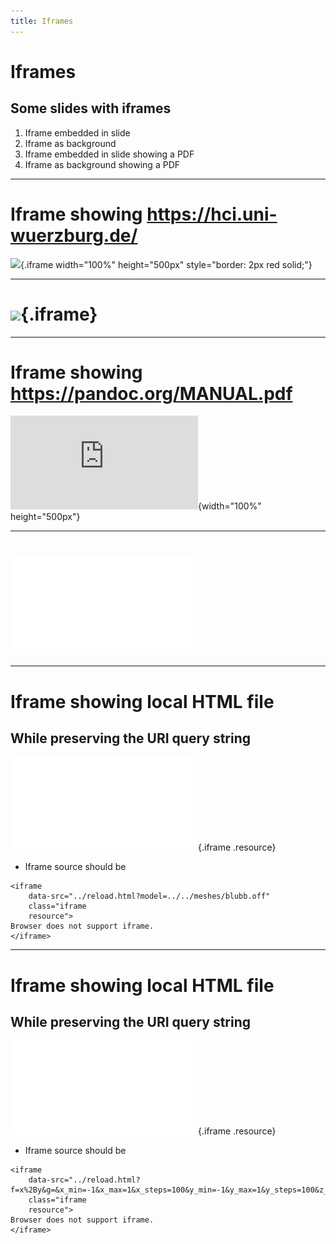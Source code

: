 ```yaml
---
title: Iframes
---
```


# Iframes

## Some slides with iframes

1.  Iframe embedded in slide
2.  Iframe as background
3.  Iframe embedded in slide showing a PDF
4.  Iframe as background showing a PDF

------------------------------------------------------------------------

# Iframe showing <https://hci.uni-wuerzburg.de/>

![](https://hci.uni-wuerzburg.de/){.iframe width="100%" height="500px" style="border: 2px red solid;"}

------------------------------------------------------------------------

# ![](https://hci.uni-wuerzburg.de/){.iframe}

------------------------------------------------------------------------

# Iframe showing <https://pandoc.org/MANUAL.pdf>

![](https://pandoc.org/MANUAL.pdf){width="100%" height="500px"}

------------------------------------------------------------------------

# ![](include/06-metal.pdf)

------------------------------------------------------------------------

# Iframe showing local HTML file

## While preserving the URI query string

![](../reload.html?model=../../meshes/blubb.off){.iframe .resource}

-   Iframe source should be

``` {.html}
<iframe 
    data-src="../reload.html?model=../../meshes/blubb.off" 
    class="iframe 
    resource">
Browser does not support iframe.
</iframe>
```

------------------------------------------------------------------------

# Iframe showing local HTML file

## While preserving the URI query string

![](../reload.html?f=x%2By&g=&x_min=-1&x_max=1&x_steps=100&y_min=-1&y_max=1&y_steps=100&z_min=0&z_max=0&ncontours=60&heatmap_coloring=0){.iframe .resource}

-   Iframe source should be

``` {.html}
<iframe 
    data-src="../reload.html?f=x%2By&g=&x_min=-1&x_max=1&x_steps=100&y_min=-1&y_max=1&y_steps=100&z_min=0&z_max=0&ncontours=60&heatmap_coloring=0" 
    class="iframe 
    resource">
Browser does not support iframe.
</iframe>
```

